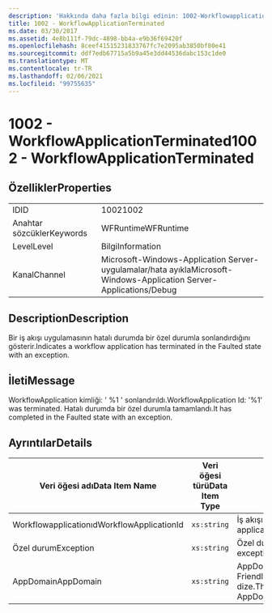 ```yaml
---
description: 'Hakkında daha fazla bilgi edinin: 1002-Workflowapplicationsonlandırılmış'
title: 1002 - WorkflowApplicationTerminated
ms.date: 03/30/2017
ms.assetid: 4e8b111f-79dc-4898-bb4a-e9b36f69420f
ms.openlocfilehash: 8ceef41515231833767fc7e2095ab3850bf80e41
ms.sourcegitcommit: ddf7edb67715a5b9a45e3dd44536dabc153c1de0
ms.translationtype: MT
ms.contentlocale: tr-TR
ms.lasthandoff: 02/06/2021
ms.locfileid: "99755635"
---
```

# <a name="1002---workflowapplicationterminated"></a><span data-ttu-id="91dad-103">1002 - WorkflowApplicationTerminated</span><span class="sxs-lookup"><span data-stu-id="91dad-103">1002 - WorkflowApplicationTerminated</span></span>

## <a name="properties"></a><span data-ttu-id="91dad-104">Özellikler</span><span class="sxs-lookup"><span data-stu-id="91dad-104">Properties</span></span>  
  
|||  
|-|-|  
|<span data-ttu-id="91dad-105">ID</span><span class="sxs-lookup"><span data-stu-id="91dad-105">ID</span></span>|<span data-ttu-id="91dad-106">1002</span><span class="sxs-lookup"><span data-stu-id="91dad-106">1002</span></span>|  
|<span data-ttu-id="91dad-107">Anahtar sözcükler</span><span class="sxs-lookup"><span data-stu-id="91dad-107">Keywords</span></span>|<span data-ttu-id="91dad-108">WFRuntime</span><span class="sxs-lookup"><span data-stu-id="91dad-108">WFRuntime</span></span>|  
|<span data-ttu-id="91dad-109">Level</span><span class="sxs-lookup"><span data-stu-id="91dad-109">Level</span></span>|<span data-ttu-id="91dad-110">Bilgi</span><span class="sxs-lookup"><span data-stu-id="91dad-110">Information</span></span>|  
|<span data-ttu-id="91dad-111">Kanal</span><span class="sxs-lookup"><span data-stu-id="91dad-111">Channel</span></span>|<span data-ttu-id="91dad-112">Microsoft-Windows-Application Server-uygulamalar/hata ayıkla</span><span class="sxs-lookup"><span data-stu-id="91dad-112">Microsoft-Windows-Application Server-Applications/Debug</span></span>|  
  
## <a name="description"></a><span data-ttu-id="91dad-113">Description</span><span class="sxs-lookup"><span data-stu-id="91dad-113">Description</span></span>  

 <span data-ttu-id="91dad-114">Bir iş akışı uygulamasının hatalı durumda bir özel durumla sonlandırdığını gösterir.</span><span class="sxs-lookup"><span data-stu-id="91dad-114">Indicates a workflow application has terminated in the Faulted state with an exception.</span></span>  
  
## <a name="message"></a><span data-ttu-id="91dad-115">İleti</span><span class="sxs-lookup"><span data-stu-id="91dad-115">Message</span></span>  

 <span data-ttu-id="91dad-116">WorkflowApplication kimliği: ' %1 ' sonlandırıldı.</span><span class="sxs-lookup"><span data-stu-id="91dad-116">WorkflowApplication Id: '%1' was terminated.</span></span> <span data-ttu-id="91dad-117">Hatalı durumda bir özel durumla tamamlandı.</span><span class="sxs-lookup"><span data-stu-id="91dad-117">It has completed in the Faulted state with an exception.</span></span>  
  
## <a name="details"></a><span data-ttu-id="91dad-118">Ayrıntılar</span><span class="sxs-lookup"><span data-stu-id="91dad-118">Details</span></span>  
  
|<span data-ttu-id="91dad-119">Veri öğesi adı</span><span class="sxs-lookup"><span data-stu-id="91dad-119">Data Item Name</span></span>|<span data-ttu-id="91dad-120">Veri öğesi türü</span><span class="sxs-lookup"><span data-stu-id="91dad-120">Data Item Type</span></span>|<span data-ttu-id="91dad-121">Description</span><span class="sxs-lookup"><span data-stu-id="91dad-121">Description</span></span>|  
|--------------------|--------------------|-----------------|  
|<span data-ttu-id="91dad-122">Workflowapplicationıd</span><span class="sxs-lookup"><span data-stu-id="91dad-122">WorkflowApplicationId</span></span>|`xs:string`|<span data-ttu-id="91dad-123">İş akışı uygulama kimliği</span><span class="sxs-lookup"><span data-stu-id="91dad-123">The workflow application id</span></span>|  
|<span data-ttu-id="91dad-124">Özel durum</span><span class="sxs-lookup"><span data-stu-id="91dad-124">Exception</span></span>|`xs:string`|<span data-ttu-id="91dad-125">Özel durum için özel durum ayrıntıları</span><span class="sxs-lookup"><span data-stu-id="91dad-125">The exception details for the exception</span></span>|  
|<span data-ttu-id="91dad-126">AppDomain</span><span class="sxs-lookup"><span data-stu-id="91dad-126">AppDomain</span></span>|`xs:string`|<span data-ttu-id="91dad-127">AppDomain. CurrentDomain. FriendlyName tarafından döndürülen dize.</span><span class="sxs-lookup"><span data-stu-id="91dad-127">The string returned by AppDomain.CurrentDomain.FriendlyName.</span></span>|
